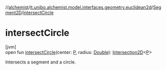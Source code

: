 //[alchemist](../../../index.md)/[it.unibo.alchemist.model.interfaces.geometry.euclidean2d](../index.md)/[Segment2D](index.md)/[intersectCircle](intersect-circle.md)

# intersectCircle

[jvm]\
open fun [intersectCircle](intersect-circle.md)(center: [P](index.md), radius: [Double](https://kotlinlang.org/api/latest/jvm/stdlib/kotlin/-double/index.html)): [Intersection2D](../-intersection2-d/index.md)<[P](index.md)>

Intersects a segment and a circle.
